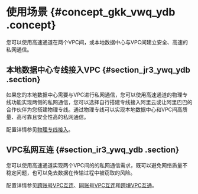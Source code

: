 # 使用场景 {#concept_gkk_vwq_ydb .concept}

您可以使用高速通道在两个VPC间，或本地数据中心与VPC间建立安全、高速的私网通信。

## 本地数据中心专线接入VPC {#section_jr3_ywq_ydb .section}

如果您的本地数据中心需要与VPC进行私网通信，您可以使用高速通道的物理专线功能实现两侧的私网通信，您可以选择自行搭建专线接入阿里云或让阿里巴巴的合作伙伴为您搭建物理专线。通过物理专线可以实现本地数据中心和VPC间高质量、高可靠且安全性高的私网通信。

配置详情参见[物理专线接入](../../../../intl.zh-CN/快速入门/物理专线接入.md#)。

## VPC私网互连 {#section_ir3_ywq_ydb .section}

您可以使用高速通道实现两个VPC间的的私网通信需求，既可以避免网络质量不稳定问题，也可以免去数据在传输过程中被窃取的风险。

配置详情参见[跨账号VPC互连](../../../../intl.zh-CN/快速入门/跨账号VPC互连.md#)、[同账号VPC互连](../../../../intl.zh-CN/快速入门/同账号VPC互连.md#)和[跨境VPC互通](../../../../intl.zh-CN/快速入门/跨境VPC互通.md#)。


